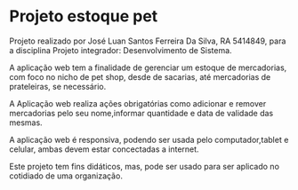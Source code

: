 # Projeto estoque pet

Projeto realizado por José Luan Santos Ferreira Da Silva, RA 5414849, para a disciplina Projeto integrador: Desenvolvimento de Sistema. 

A aplicação web tem a finalidade de gerenciar um estoque de mercadorias, com foco no nicho de pet shop, desde de sacarias, até mercadorias de prateleiras, se necessário.

A Aplicação web realiza ações obrigatórias como adicionar e remover mercadorias pelo seu nome,informar quantidade e data de validade das mesmas.

A aplicação web é responsiva, podendo ser usada pelo computador,tablet e celular, ambas devem estar concectadas a internet. 

Este projeto tem fins didáticos, mas, pode ser usado para ser aplicado no cotidiado de uma organização. 
